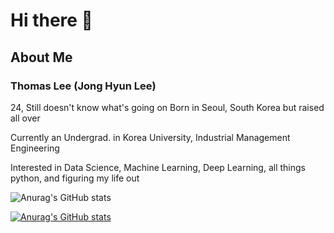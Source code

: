 # Hi there 👋

## About Me

### Thomas Lee (Jong Hyun Lee)
24, Still doesn't know what's going on
Born in Seoul, South Korea but raised all over

Currently an Undergrad. in Korea University, Industrial Management Engineering

Interested in Data Science, Machine Learning, Deep Learning, all things python, and figuring my life out

![Anurag's GitHub stats](https://github-readme-stats.vercel.app/api?username=anuraghazra&show_icons=true&theme=radical)

[![Anurag's GitHub stats](https://github-readme-stats.vercel.app/api?username=tomtom1103&count_private=true&show_icons=true&theme=synthwave)](https://github.com/anuraghazra/github-readme-stats)
